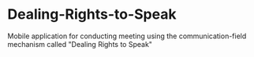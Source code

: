 # Dealing-Rights-to-Speak
Mobile application for conducting meeting using the communication-field mechanism called "Dealing Rights to Speak"

